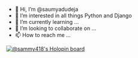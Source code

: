 - 👋 Hi, I’m @saumyadudeja
- 👀 I’m interested in all things Python and Django
- 🌱 I’m currently learning ...
- 💞️ I’m looking to collaborate on ...
- 📫 How to reach me ...

<!---
saumyadudeja/saumyadudeja is a ✨ special ✨ repository because its `README.md` (this file) appears on your GitHub profile.
You can click the Preview link to take a look at your changes.
--->
[![@sammy418's Holopin board](https://holopin.me/sammy418)](https://holopin.io/@sammy418)

